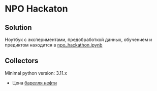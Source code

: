 # NPO Hackaton

## Solution

Ноутбук с экспериментами, предобработкой данных, обучением и предиктом находится в [npo_hackathon.ipynb](npo_hackathon.ipynb) 

## Collectors

Minimal python version: 3.11.x

- Цена [барелля нефти](https://ru.investing.com/commodities/brent-oil-historical-data)
